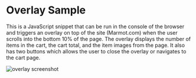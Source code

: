 # Overlay Sample

This is a JavaScript snippet that can be run in the console of the browser and triggers an overlay on top of the site (Marmot.com) when the user scrolls into the bottom 10% of the page. The overlay displays the number of items in the cart, the cart total, and the item images from the page. It also has two buttons which allows the user to close the overlay or navigates to the cart page.

![overlay screenshot](https://postimg.cc/image/qphabsv2v/)
